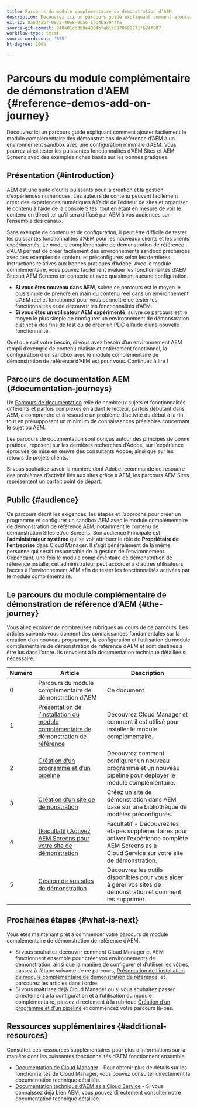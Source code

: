 ```yaml
---
title: Parcours du module complémentaire de démonstration d’AEM
description: Découvrez ici un parcours guidé expliquant comment ajouter facilement le module complémentaire des démonstrations de référence d’AEM à un environnement sandbox avec une configuration minimale d’AEM. Vous pourrez ainsi tester les puissantes fonctionnalités d’AEM avec des exemples riches basés sur les bonnes pratiques.
exl-id: 8a6d4abf-0832-40e8-9ba6-1ad4ba794ffa
source-git-commit: 940a01cd3b9e4804bfab1a5970699271f624f087
workflow-type: tm+mt
source-wordcount: '855'
ht-degree: 100%

---
```


# Parcours du module complémentaire de démonstration d’AEM {#reference-demos-add-on-journey}

Découvrez ici un parcours guidé expliquant comment ajouter facilement le module complémentaire des démonstrations de référence d’AEM à un environnement sandbox avec une configuration minimale d’AEM. Vous pourrez ainsi tester les puissantes fonctionnalités d’AEM Sites et AEM Screens avec des exemples riches basés sur les bonnes pratiques.

## Présentation {#introduction}

AEM est une suite d’outils puissants pour la création et la gestion d’expériences numériques. Les auteurs de contenu peuvent facilement créer des expériences numériques à l’aide de l’éditeur de sites et organiser le contenu à l’aide de la console Sites, tout en étant en mesure de voir le contenu en direct tel qu’il sera diffusé par AEM à vos audiences sur l’ensemble des canaux.

Sans exemple de contenu et de configuration, il peut être difficile de tester les puissantes fonctionnalités d’AEM pour les nouveaux clients et les clients expérimentés. Le module complémentaire de démonstration de référence d’AEM permet de créer facilement des environnements sandbox préchargés avec des exemples de contenu et préconfigurés selon les dernières instructions relatives aux bonnes pratiques d’Adobe. Avec le module complémentaire, vous pouvez facilement évaluer les fonctionnalités d’AEM Sites et AEM Screens en contexte et avec quasiment aucune configuration.

* **Si vous êtes nouveau dans AEM**, suivre ce parcours est le moyen le plus simple de prendre en main du contenu réel dans un environnement d’AEM réel et fonctionnel pour vous permettre de tester les fonctionnalités et de découvrir les fonctionnalités d’AEM.
* **Si vous êtes un utilisateur AEM expérimenté**, suivre ce parcours est le moyen le plus simple de configurer un environnement de démonstration distinct à des fins de test ou de créer un PDC à l’aide d’une nouvelle fonctionnalité.

Quel que soit votre besoin, si vous avez besoin d’un environnement AEM rempli d’exemple de contenu réaliste et entièrement fonctionnel, la configuration d’un sandbox avec le module complémentaire de démonstration de référence d’AEM est pour vous. Continuez à lire !

## Parcours de documentation AEM {#documentation-journeys}

Un [Parcours de documentation](/help/journey-documentation/documentation-journeys.md) relie de nombreux sujets et fonctionnalités différents et parfois complexes en aidant le lecteur, parfois débutant dans AEM, à comprendre et à résoudre un problème d’activité du début à la fin, tout en présupposant un minimum de connaissances préalables concernant le sujet ou AEM.

Les parcours de documentation sont conçus autour des principes de bonne pratique, reposent sur les dernières recherches d’Adobe, sur l’expérience éprouvée de mise en œuvre des consultants Adobe, ainsi que sur les retours de projets clients.

Si vous souhaitez savoir la manière dont Adobe recommande de résoudre des problèmes d’activité liés aux sites grâce à AEM, les parcours AEM Sites représentent un parfait point de départ.

## Public {#audience}

Ce parcours décrit les exigences, les étapes et l’approche pour créer un programme et configurer un sandbox AEM avec le module complémentaire de démonstration de référence AEM, notamment le contenu de démonstration Sites et/ou Screens. Son audience Principale est l’**administrateur système** qui se voit attribuer le rôle de **Propriétaire de l’entreprise** dans Cloud Manager. Il s’agit généralement de la même personne qui serait responsable de la gestion de l’environnement. Cependant, une fois le module complémentaire de démonstration de référence installé, cet administrateur peut accorder à d’autres utilisateurs l’accès à l’environnement AEM afin de tester les fonctionnalités activées par le module complémentaire.

## Le parcours du module complémentaire de démonstration de référence d’AEM {#the-journey}

Vous allez explorer de nombreuses rubriques au cours de ce parcours. Les articles suivants vous donnent des connaissances fondamentales sur la création d’un nouveau programme, la configuration et l’utilisation du module complémentaire de démonstration de référence d’AEM et sont destinés à être lus dans l’ordre. Ils renvoient à la documentation technique détaillée si nécessaire.

| Numéro | Article | Description |
|---|---|---|
| 0 | Parcours du module complémentaire de démonstration d’AEM | Ce document |
| 1 | [Présentation de l’installation du module complémentaire de démonstration de référence](installation.md) | Découvrez Cloud Manager et comment il est utilisé pour installer le module complémentaire. |
| 2 | [Création d’un programme et d’un pipeline](create-program.md) | Découvrez comment configurer un nouveau programme et un nouveau pipeline pour déployer le module complémentaire. |
| 3 | [Création d’un site de démonstration](create-site.md) | Créez un site de démonstration dans AEM basé sur une bibliothèque de modèles préconfigurés. |
| 4 | [(Facultatif) Activez AEM Screens pour votre site de démonstration](screens.md) | Facultatif - Découvrez les étapes supplémentaires pour activer l’expérience complète AEM Screens as a Cloud Service sur votre site de démonstration. |
| 5 | [Gestion de vos sites de démonstration](manage.md) | Découvrez les outils disponibles pour vous aider à gérer vos sites de démonstration et comment les supprimer. |

## Prochaines étapes {#what-is-next}

Vous êtes maintenant prêt à commencer votre parcours de module complémentaire de démonstration de référence d’AEM.

* Si vous souhaitez découvrir comment Cloud Manager et AEM fonctionnent ensemble pour créer vos environnements de démonstration, ainsi que la manière de configurer et d’utiliser les vôtres, passez à l’étape suivante de ce parcours, [Présentation de l’installation du module complémentaire de démonstration de référence,](installation.md) et parcourez les articles dans l’ordre.
* Si vous maîtrisez déjà Cloud Manager ou si vous souhaitez passer directement à la configuration et à l’utilisation du module complémentaire, passez directement à la rubrique [Création d’un programme et d’un pipeline](create-program.md) et commencez votre parcours là-bas.

## Ressources supplémentaires {#additional-resources}

Consultez ces ressources supplémentaires pour plus d’informations sur la manière dont les puissantes fonctionnalités d’AEM fonctionnent ensemble.

* [Documentation de Cloud Manager](https://experienceleague.adobe.com/docs/experience-manager-cloud-service/content/onboarding/onboarding-concepts/cloud-manager-introduction.html?lang=fr) - Pour obtenir plus de détails sur les fonctionnalités de Cloud Manager, vous pouvez consulter directement la documentation technique détaillée.
* [Documentation technique d’AEM as a Cloud Service](https://experienceleague.adobe.com/docs/experience-manager-cloud-service.html?lang=fr) - Si vous connaissez déjà bien AEM, vous pouvez directement consulter notre documentation technique détaillée.
